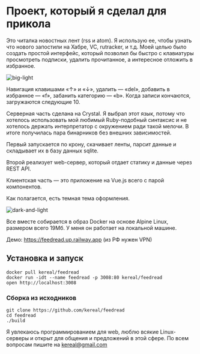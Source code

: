 # Проект, который я сделал для прикола

Это читалка новостных лент (rss и atom). Я использую ее, чтобы узнать что нового запостили на Хабре, VC, rutracker, и т.д. Моей целью было создать простой интерфейс, который позволил бы быстро с клавиатуры просмотреть подписки, удалить прочитанное, а интересное отложить в избранное.

![big-light](https://user-images.githubusercontent.com/2874327/183303390-9437c8d6-9976-4938-82f9-c9b87a8225fa.png)

Навигация клавишами «↑» и «↓», удалить — «del», добавить в избранное — «f», забанить категорию — «b». Когда записи кончаются, загружаются следующие 10.

Серверная часть сделана на Crystal. Я выбрал этот язык, потому что хотелось использовать мой любимый Ruby-подобный синтаксис и не хотелось держать интерпретатор с окружением ради такой мелочи. В итоге получилась пара бинарников без внешних зависимостей.

Первый запускается по крону, скачивает ленты, парсит данные и складывает их в базу данных sqlite.

Второй реализует web-сервер, который отдает статику и данные через REST API.

Клиентская часть — это приложение на Vue.js всего с парой компонентов.

Как полагается, есть темная тема оформления.

![dark-and-light](https://user-images.githubusercontent.com/2874327/183303429-3e359cf5-1adb-412b-a74c-d0ace8d33ecb.png)

Все вместе собирается в образ Docker на основе Alpine Linux, размером всего 19Мб. У меня он работает на локальной машине.

Демо: https://feedread.up.railway.app (из РФ нужен VPN)

## Установка и запуск

    docker pull kereal/feedread
    docker run -idt --name feedread -p 3008:80 kereal/feedread
    open http://localhost:3008

### Сборка из исходников

    git clone https://github.com/kereal/feedread
    cd feedread
    ./build

Я увлекаюсь программированием для web, люблю всякие Linux-серверы и открыт для общения и предложений в этой сфере. По всем вопросам пишите на kereal@gmail.com
